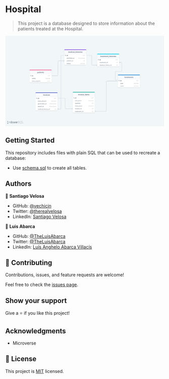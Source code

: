# Hospital

> This project is a database designed to store information about the patients treated at the Hospital.

![screenshot](schema-diagram.png)


## Getting Started

This repository includes files with plain SQL that can be used to recreate a database:

- Use [schema.sql](./schema.sql) to create all tables.

## Authors

👤 **Santiago Velosa**

- GitHub: [@vechicin](https://github.com/vechicin)
- Twitter: [@therealvelosa](https://twitter.com/therealvelosa)
- LinkedIn: [Santiago Velosa](https://www.linkedin.com/in/santiago-velosa-arias/)

👤 **Luis Abarca**

- GitHub: [@TheLuisAbarca](https://github.com/theLuisAbarca/)
- Twitter: [@TheLuisAbarca](https://twitter.com/TheLuisAbarca)
- LinkedIn: [Luís Anghelo Abarca Villacís](https://www.linkedin.com/in/techadvisor-luis-abarca/)


## 🤝 Contributing

Contributions, issues, and feature requests are welcome!

Feel free to check the [issues page](../../issues/).

## Show your support

Give a ⭐️ if you like this project!

## Acknowledgments

- Microverse

## 📝 License

This project is [MIT](./MIT.md) licensed.
